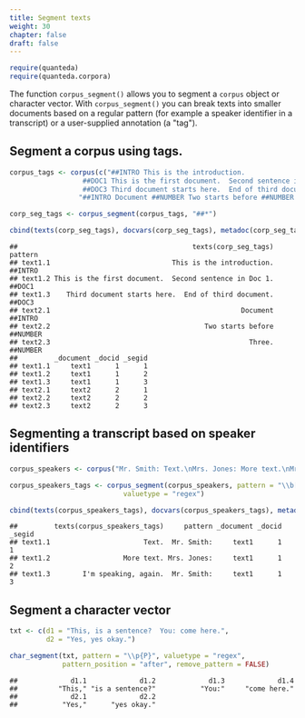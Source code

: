```yaml
---
title: Segment texts
weight: 30
chapter: false
draft: false
---
```




```r
require(quanteda)
require(quanteda.corpora)
```


The function `corpus_segment()` allows you to segment a `corpus` object or character vector. With `corpus_segment()` you can break texts into smaller documents based on a regular pattern (for example a speaker identifier in a transcript) or a user-supplied annotation (a "tag").


## Segment a corpus using tags. 


```r
corpus_tags <- corpus(c("##INTRO This is the introduction.
                  ##DOC1 This is the first document.  Second sentence in Doc 1.
                  ##DOC3 Third document starts here.  End of third document.",
                 "##INTRO Document ##NUMBER Two starts before ##NUMBER Three."))

corp_seg_tags <- corpus_segment(corpus_tags, "##*")

cbind(texts(corp_seg_tags), docvars(corp_seg_tags), metadoc(corp_seg_tags))
```

```
##                                           texts(corp_seg_tags)  pattern
## text1.1                              This is the introduction.  ##INTRO
## text1.2 This is the first document.  Second sentence in Doc 1.   ##DOC1
## text1.3    Third document starts here.  End of third document.   ##DOC3
## text2.1                                               Document  ##INTRO
## text2.2                                      Two starts before ##NUMBER
## text2.3                                                 Three. ##NUMBER
##         _document _docid _segid
## text1.1     text1      1      1
## text1.2     text1      1      2
## text1.3     text1      1      3
## text2.1     text2      2      1
## text2.2     text2      2      2
## text2.3     text2      2      3
```


## Segmenting a transcript based on speaker identifiers


```r
corpus_speakers <- corpus("Mr. Smith: Text.\nMrs. Jones: More text.\nMr. Smith: I'm speaking, again.")

corpus_speakers_tags <- corpus_segment(corpus_speakers, pattern = "\\b[A-Z].+\\s[A-Z][a-z]+:",
                            valuetype = "regex")

cbind(texts(corpus_speakers_tags), docvars(corpus_speakers_tags), metadoc(corpus_speakers_tags))
```

```
##         texts(corpus_speakers_tags)     pattern _document _docid _segid
## text1.1                       Text.  Mr. Smith:     text1      1      1
## text1.2                  More text. Mrs. Jones:     text1      1      2
## text1.3        I'm speaking, again.  Mr. Smith:     text1      1      3
```

## Segment a character vector


```r
txt <- c(d1 = "This, is a sentence?  You: come here.", 
         d2 = "Yes, yes okay.")

char_segment(txt, pattern = "\\p{P}", valuetype = "regex", 
             pattern_position = "after", remove_pattern = FALSE)
```

```
##             d1.1             d1.2             d1.3             d1.4 
##          "This," "is a sentence?"           "You:"     "come here." 
##             d2.1             d2.2 
##           "Yes,"      "yes okay."
```
